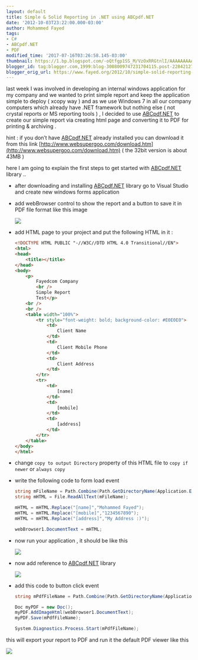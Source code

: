 ```yaml
---
layout: default
title: Simple & Solid Reporting in .NET using ABCpdf.NET
date: '2012-10-03T23:22:00.000-03:00'
author: Mohammed Fayed
tags:
- C#
- ABCpdf.NET
- PDF
modified_time: '2017-07-16T03:26:58.145-03:00'
thumbnail: https://1.bp.blogspot.com/-oQtfgp1SS_M/VzOxRRGtnlI/AAAAAAAAAEI/CbAUJnzNvqQRzzwBdS8whzYFaUdbMhBIgCLcB/s72-c/img1.png
blogger_id: tag:blogger.com,1999:blog-3008009747231704115.post-2284212767067580876
blogger_orig_url: https://www.fayed.org/2012/10/simple-solid-reporting-in-net-using.html
---
```


last week I was involved in developing an internal windows application for my company and we wanted to print simple report and keep the application simple to deploy ( xcopy way ) and as we use Windows 7 in all our company computers which already have .NET framework but nothing else ( not crystal reports or MS reporting tools ) , I decided to use [ABCpdf.NET](http://www.websupergoo.com/) to create our simple report via creating html page and converting it to PDF for printing & archiving .  
  
hint : if you don’t have [ABCpdf.NET](http://www.websupergoo.com/) already installed you can download it from this link [http://www.websupergoo.com/download.htm](http://www.websupergoo.com/download.htm) ( the 32bit version is about 43MB )  
  
here I am going to explain the first steps to get started with [ABCpdf.NET](http://www.websupergoo.com/) library ..  
  
- after downloading and installing [ABCpdf.NET](http://www.websupergoo.com/) library go to Visual Studio and create new windows forms application  
  
- add webBrowser control to show the report and a button to save it in PDF file format like this image  
  

    [![](https://1.bp.blogspot.com/-oQtfgp1SS_M/VzOxRRGtnlI/AAAAAAAAAEI/CbAUJnzNvqQRzzwBdS8whzYFaUdbMhBIgCLcB/s1600/img1.png)](https://1.bp.blogspot.com/-oQtfgp1SS_M/VzOxRRGtnlI/AAAAAAAAAEI/CbAUJnzNvqQRzzwBdS8whzYFaUdbMhBIgCLcB/s1600/img1.png)

  
- add HTML page to your project and put the following HTML in it :  
  
    ```html
    <!DOCTYPE HTML PUBLIC "-//W3C//DTD HTML 4.0 Transitional//EN"> 
    <html> 
    <head> 
        <title></title> 
    </head> 
    <body> 
        <p> 
            Fayedcom Company 
            <br /> 
            Simple Report 
            Test</p> 
        <br /> 
        <br /> 
        <table width="100%"> 
            <tr style="font-weight: bold; background-color: #E0E0E0"> 
                <td> 
                    Client Name 
                </td> 
                <td> 
                    Client Mobile Phone 
                </td> 
                <td> 
                    Client Address 
                </td> 
            </tr> 
            <tr> 
                <td> 
                    [name] 
                </td> 
                <td> 
                    [mobile] 
                </td> 
                <td> 
                    [address] 
                </td> 
            </tr> 
        </table> 
    </body> 
    </html>
    ```
  
- change `copy to output Directory` property of this HTML file to `copy if newer` or  `always copy`

  
- write the following code to form load event  
  
    ```csharp
    string mFileName = Path.Combine(Path.GetDirectoryName(Application.ExecutablePath) ,"HTMLPage1.htm");
    string mHTML = File.ReadAllText(mFileName); 

    mHTML = mHTML.Replace("[name]","Mohammed Fayed"); 
    mHTML = mHTML.Replace("[mobile]","1234567890"); 
    mHTML = mHTML.Replace("[address]","My Address :)");

    webBrowser1.DocumentText = mHTML;
    ```
  
- now run your application , it should be like this  
  
    [![](https://1.bp.blogspot.com/-5zwQoDSji4M/VzOxcVGav1I/AAAAAAAAAEQ/Q-getYHRsGc-i3z0z2VfGL1TQfR3PJueACKgB/s1600/img2.png)](https://1.bp.blogspot.com/-5zwQoDSji4M/VzOxcVGav1I/AAAAAAAAAEQ/Q-getYHRsGc-i3z0z2VfGL1TQfR3PJueACKgB/s1600/img2.png)

  
  
- now add reference to [ABCpdf.NET](http://www.websupergoo.com/) library  
  

    [![](https://1.bp.blogspot.com/-j3kGQTlM55Q/VzOxoRZKtbI/AAAAAAAAAEY/8m8836rDeqA3o3R2fkaMMCuMs6kTEDtdACK4B/s640/img3.png)](http://1.bp.blogspot.com/-j3kGQTlM55Q/VzOxoRZKtbI/AAAAAAAAAEY/8m8836rDeqA3o3R2fkaMMCuMs6kTEDtdACK4B/s1600/img3.png)

  
  
  
- add this code to button click event  
  
    ```csharp
    string mPdfFileName = Path.Combine(Path.GetDirectoryName(Application.ExecutablePath) ,"tempFile.pdf");

    Doc myPDF = new Doc();
    myPDF.AddImageHtml(webBrowser1.DocumentText);
    myPDF.Save(mPdfFileName);

    System.Diagnostics.Process.Start(mPdfFileName);
    ```
  

this will export your report to PDF and run it the default PDF viewer like this  
 

[![](https://2.bp.blogspot.com/-oKw4zr_r1xc/VzOx1O80WSI/AAAAAAAAAEk/4gw3H1G8HWgbMsO2lBPCryZr1OGz-m9tQCK4B/s640/img4.png)](http://2.bp.blogspot.com/-oKw4zr_r1xc/VzOx1O80WSI/AAAAAAAAAEk/4gw3H1G8HWgbMsO2lBPCryZr1OGz-m9tQCK4B/s1600/img4.png)